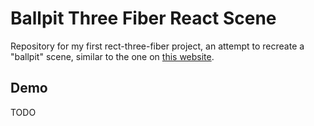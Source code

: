 # Ballpit Three Fiber React Scene

Repository for my first rect-three-fiber project, an attempt to recreate a "ballpit" scene, similar to the one on [this website](https://superhi.plus/).

## Demo

TODO
